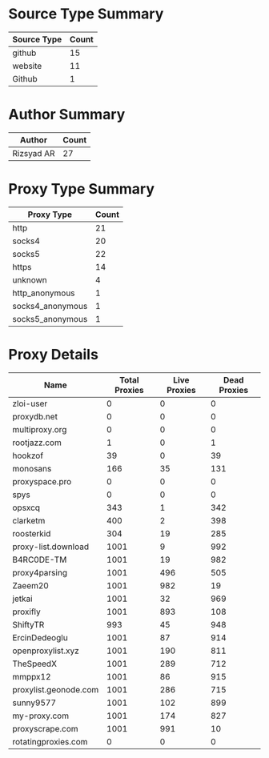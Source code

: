 # Source Type Summary

| Source Type | Count |
|-------------|-------|
| github | 15 |
| website | 11 |
| Github | 1 |


# Author Summary

| Author | Count |
|--------|-------|
| Rizsyad AR | 27 |


# Proxy Type Summary

| Proxy Type | Count |
|------------|-------|
| http | 21 |
| socks4 | 20 |
| socks5 | 22 |
| https | 14 |
| unknown | 4 |
| http_anonymous | 1 |
| socks4_anonymous | 1 |
| socks5_anonymous | 1 |


# Proxy Details

| Name | Total Proxies | Live Proxies | Dead Proxies |
|------|---------------|--------------|---------------|
| zloi-user | 0 | 0 | 0 |
| proxydb.net | 0 | 0 | 0 |
| multiproxy.org | 0 | 0 | 0 |
| rootjazz.com | 1 | 0 | 1 |
| hookzof | 39 | 0 | 39 |
| monosans | 166 | 35 | 131 |
| proxyspace.pro | 0 | 0 | 0 |
| spys | 0 | 0 | 0 |
| opsxcq | 343 | 1 | 342 |
| clarketm | 400 | 2 | 398 |
| roosterkid | 304 | 19 | 285 |
| proxy-list.download | 1001 | 9 | 992 |
| B4RC0DE-TM | 1001 | 19 | 982 |
| proxy4parsing | 1001 | 496 | 505 |
| Zaeem20 | 1001 | 982 | 19 |
| jetkai | 1001 | 32 | 969 |
| proxifly | 1001 | 893 | 108 |
| ShiftyTR | 993 | 45 | 948 |
| ErcinDedeoglu | 1001 | 87 | 914 |
| openproxylist.xyz | 1001 | 190 | 811 |
| TheSpeedX | 1001 | 289 | 712 |
| mmppx12 | 1001 | 86 | 915 |
| proxylist.geonode.com | 1001 | 286 | 715 |
| sunny9577 | 1001 | 102 | 899 |
| my-proxy.com | 1001 | 174 | 827 |
| proxyscrape.com | 1001 | 991 | 10 |
| rotatingproxies.com | 0 | 0 | 0 |
